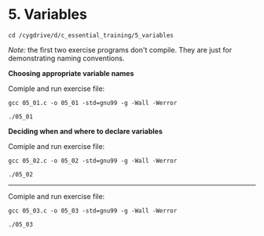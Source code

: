 # 5. Variables

```
cd /cygdrive/d/c_essential_training/5_variables
```

*Note:* the first two exercise programs don't compile. They are just for demonstrating naming conventions.

**Choosing appropriate variable names**

Comiple and run exercise file:
```
gcc 05_01.c -o 05_01 -std=gnu99 -g -Wall -Werror

./05_01
```

**Deciding when and where to declare variables**

Comiple and run exercise file:
```
gcc 05_02.c -o 05_02 -std=gnu99 -g -Wall -Werror

./05_02
```

****

Comiple and run exercise file:
```
gcc 05_03.c -o 05_03 -std=gnu99 -g -Wall -Werror

./05_03
```
